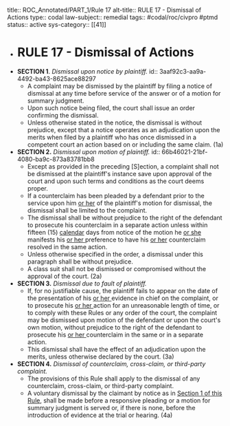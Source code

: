 title:: ROC_Annotated/PART_1/Rule 17
alt-title:: RULE 17 - Dismissal of Actions
type:: codal
law-subject:: remedial
tags:: #codal/roc/civpro #ptmd
status:: active
sys-category:: [[41]]

- # RULE 17 - Dismissal of Actions
- **SECTION 1**. *Dismissal upon notice by plaintiff.*
  id:: 3aaf92c3-aa9a-4492-ba43-8625ace88297
	- A complaint may be dismissed by the plaintiff by filing a notice of dismissal at any time before service of the answer or of a motion for summary judgment.
	- Upon such notice being filed, the court shall issue an order confirming the dismissal.
	- Unless otherwise stated in the notice, the dismissal is without prejudice, except that a notice operates as an adjudication upon the merits when filed by a plaintiff who has once dismissed in a competent court an action based on or including the same claim. (1a)
- **SECTION 2.** *Dismissal upon motion of plaintiff.*
  id:: 66b46021-21bf-4080-ba9c-873a83781bb8
	- Except as provided in the preceding [S]ection, a complaint shall not be dismissed at the plaintiff's instance save upon approval of the court and upon such terms and conditions as the court deems proper.
	- If a counterclaim has been pleaded by a defendant prior to the service upon him <ins>or her</ins> of the plaintiff's motion for dismissal, the dismissal shall be limited to the complaint.
	- The dismissal shall be without prejudice to the right of the defendant to prosecute his counterclaim in a separate action unless within fifteen (15) <ins>calendar</ins> days from notice of the motion he <ins>or she</ins> manifests his <ins>or her </ins> preference to have his <ins>or her</ins> counterclaim resolved in the same action.
	- Unless otherwise specified in the order, a dismissal under this paragraph shall be without prejudice.
	- A class suit shall not be dismissed or compromised without the approval of the court. (2a)
- **SECTION 3.** *Dismissal due to fault of plaintiff.*
	- If, for no justifiable cause, the plaintiff fails to appear on the date of the presentation of his <ins>or her </ins> evidence in chief on the complaint, or to prosecute his <ins>or her </ins> action for an unreasonable length of time, or to comply with these Rules or any order of the court, the complaint may be dismissed upon motion of the defendant or upon the court's own motion, without prejudice to the right of the defendant to prosecute his <ins>or her </ins> counterclaim in the same or in a separate action.
	- This dismissal shall have the effect of an adjudication upon the merits, unless otherwise declared by the court. (3a)
- **SECTION 4.** *Dismissal of counterclaim, cross-claim, or third-party complaint.*
	- The provisions of this Rule shall apply to the dismissal of any counterclaim, cross-claim, or third-party complaint.
	- A voluntary dismissal by the claimant by notice as in [Section 1 of this Rule](((3aaf92c3-aa9a-4492-ba43-8625ace88297))), shall be made before a responsive pleading or a motion for summary judgment is served or, if there is none, before the introduction of evidence at the trial or hearing. (4a)